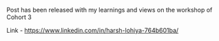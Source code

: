 Post has been released with my learnings and views on the workshop of Cohort 3 

Link - https://www.linkedin.com/in/harsh-lohiya-764b601ba/
